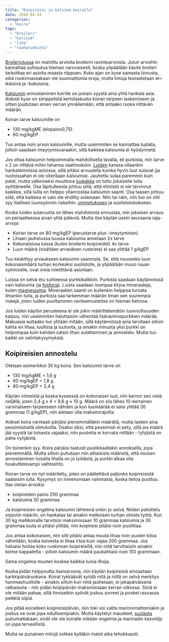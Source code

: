 ```yaml
---
title: "Koipireisi ja kalsium koiralle"
date: 2019-04-24
categories: 
  - "koira"
tags: 
  - "broileri"
  - "kalsium"
  - "liha"
  - "raakaruokinta"
---
```


[Broilerjutussa](https://www.katiska.eu/tieto/koira-raakaruokinta-raaka-aineet/broileri/) on mainittu arvioita broilerin ravintoarvoista. Jutun arvoihin kannattaa suhtautua hieman varovaisesti, koska ylipäätään käsite broileri tarkoittaa eri asioita maasta riippuen. Koko ajan on kyse samasta linnusta, eikä ruokinnassakaan ole suunnattomia eroja, mutta lintuja teurastetaan eri-ikäisinä ja -kokoisina.

<!--more-->

[Kalsiumin](https://www.katiska.eu/tieto/kalsium/kalsium/) annostaminen koirille on jostain syystä aina yhtä hankala asia. Aidosti kyse on simppelistä kertolaskusta koiran tarpeen laskemiseen ja sitten joudutaan einen verran ynnäilemään, että antaako ruoka riittävän määrän.

Koiran tarve kalsiumille on

- 130 mg/kgME (elopaino0,75)
- 60 mg/kgEP

Tuo antaa noin arvon kalsiumille, mutta useimmiten se kannattaa tuplata, jolloin saadaan imeytymisvaraakin, sillä kaikkea kalsiumia ei hyödynnetä.

Jos ottaa kalsiumin helpoimmalla mahdollisella tavalla, eli purkista, niin tarve x 2 on riittävä mihin tahansa vaatimuksiin. [Luiden](https://www.katiska.eu/katiska/infograafit/luu-kaaviona/) kanssa ollaankin hankalammissa asioissa, sillä pitäisi arvuutella kuinka hyvin luut sulavat (ja rustoissahan ei ole ollenkaan kalsiumia). Jauhettu sulaa paremmin kuin palat, mutta valkoiseksi muuttuva [luukakka](https://www.katiska.eu/koira/anatomiaakin/uloste/) on tuttu jokaiselle luita syöttäneelle. Osa läpitulleesta johtuu siitä, että elimistö ei ole tarvinnut kaikkea, sillä luilla on helppo yliannostaa kalsiumin saanti. Osa taasen johtuu siitä, että kaikkea ei vain ole ehditty sulamaan. Niin tai näin, niin tuo on silti syy liiallisen luunsyönnin riskeihin: [ummetukseen](https://www.katiska.eu/terveys/vatsa-suolisto-terveys/ummetus/) ja suolistotukokseen.

Koska luiden sulavuutta on lähes mahdotonta ennustaa, niin jokaisen arvaus on periaatteessa aivan yhtä päteviä. Mutta itse käytän usein seuraavia raja-arvoja:

- Koiran tarve on 80 mg/kgEP (perustarve plus -imeytyminen)
- Lihaan jauhetussa luussa kalsiumia annetaan 2x tarve
- Kokonaisissa luissa (kuten broilerin koipireidet) 4x tarve
- Luun määrä (sisältäen arvauksen rustoista) ei saa ylittää 1 g/kgEP

Tuo keskittyy arvaukseen kalsiumin saannista. Se, että nouseeko luun kokonaismäärä turhan korkeaksi suolistolle, ja ylipäätään muun ruuan syömiselle, ovat omia mietittäviä asioitaan.

Luissa on selvä etu suhteessa purkkikalkkiin. Purkista saadaan käytännössä vain kalsiumia (ja [fosforia](https://www.katiska.eu/tieto/koira-tarve-mineraali/fosfori/)). Luista saadaan isompaa kirjoa mineraaleja, kuten [magnesiumia](https://www.katiska.eu/tieto/koira-tarve-mineraali/magnesium/). Mineraalien saanti on kuitenkin helppoa turvata ilmankin luita, ja purkista saa tarkemman määrän ilman sen suurempia riskejä, joten luiden puoltaminen ravitsemusteitse on hieman kehnoa.

Jos luiden käytön perusteena ei ole jokin määrittelemätön luonnollisuuden kaipuu, niin useimmiten haluttaisiin vähentää lisäravinnepurkkien määrää. Makuasia auttaako tuo yhtään mitään, sillä käytännössä aina tarvitaan silloin kahta eri lihaa, luullista ja luutonta, ja ainakin minusta yksi purkki on helpompaa kuin kahden satsin lihan sulattaminen ja annostelu. Mutta tuo kaikki on valintakysymyksiä.

## Koipireisien annostelu

Otetaan esimerkiksi 30 kg koira. Sen kalsiumin tarve on

- 130 mg/kgME = 1,6 g
- 60 mg/kgEP = 1,8 g
- 80 mg/kgEP = 2,4 g

Käytän viimeistä ja koska kyseessä on kokonaiset luut, niin kerron sen vielä neljällä, joten 2,4 g x 4 = 9,6 g ≈ 10 g. Määrä on siis lähes 10-kertainen varsinaiseen tarpeeseen nähden ja kun luumäärää ei saisi ylittää 30 grammaa (1 g/kgEP), niin aletaan olla maksimirajoilla.

Aidosti koira varmasti pärjäisi pienemmälläkin määrällä, mutta lasken aina pessimistisillä oletuksilla. Osaksi siksi, että pessimisti ei pety, sillä jos määrä jää syystä tai toisesta vajaaksi, niin puutetta ei korvata millään - tyhjästä on paha nyhjäistä.

On toinenkin syy. Koira pärjäisi taatusti puolikkaallakin annoksella, jopa pienemmällä. Mutta silloin puhutaan niin alhaisista määristä, että moisen annostaminen luisella lihalla on jo työlästä, ja purkki alkaa olla houkuttelevampi vaihtoehto.

Koiran tarve on nyt määritelty, joten on päätettävä paljonko koipireisistä saataisiin luita. Kysymys on nimenomaan valinnasta, koska tietoa puuttuu. Itse oletan arvoiksi

- koipireiden paino 250 grammaa
- kalsiumia 50 grammaa

Ja koipireisien ongelma kalsiumin lähteenä onkin jo selvä. Niiden paloittelu sopiviin määriin, on hankalaa tai ainakin melkoisen turhan oloista työtä. Kun 30 kg mallikoiralle tarvitsisi maksimissaan 10 grammaa kalsiumia ja 30 grammaa luuta ei pitäisi ylittää, niin koipireisi pitäisi noin puolittaa.

Jos antaa kokonaisen, niin silti pitäisi antaa muuta lihaa noin puolen kiloa vähintään, koska koivesta ei lihaa irtoa kuin vajaa 200 grammaa. Jos haluaisi hoitaa koko ruokinnan koipireisillä, niin niitä tarvittaisiin ainakin kolme kappaletta - jolloin kalsiumin määrä paukahtaisi noin 150 grammaan.

Sama ongelma muuten koskee kaikkia luisia lihoja.

Koska pidän helppoutta itseisarvona, niin käytän koipireisiä ainoastaan karkkipäiväruokana. Koirat tykkäävät syödä niitä ja niillä on selvä merkitys hammashuollolle - ainakin silloin kun niitä jauhetaan, ei jokapäiväisenä ratkaisuna - niin pidän koipipäivän maksimissaan kerran viikossa. Siinä ei ole mitään pahaa, sillä ihmisetkin syövät joskus sormet ja posket rasvassa pelkkiä siipiä.

Jos pitää koiralleen koipireisipäivän, niin toki voi valita marinoimattomiakin ja joskus ne ovat jopa edullisempiakin. Mutta käytetyt mausteet, [suolasta](https://www.katiska.eu/tieto/koira-ruoka-lisaravinne/suola/) puhumattakaan, eivät ole ole koiralle mikään ongelma ja marinadin kasviöljy on jopa terveellistä.

Mutta se punainen mönjä sotkee kylläkin matot aika tehokkaasti.
